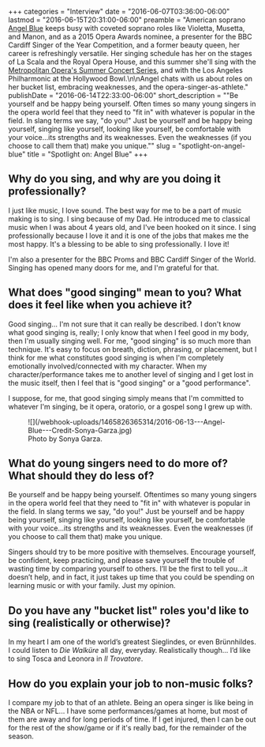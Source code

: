 +++
categories = "Interview"
date = "2016-06-07T03:36:00-06:00"
lastmod = "2016-06-15T20:31:00-06:00"
preamble = "American soprano [Angel Blue](/scene/people/angel-blue/) keeps busy with coveted soprano roles like Violetta, Musetta, and Manon, and as a 2015 Opera Awards nominee, a presenter for the BBC Cardiff Singer of the Year Competition, and a former beauty queen, her career is refreshingly versatile. Her singing schedule has her on the stages of La Scala and the Royal Opera House, and this summer she'll sing with the [Metropolitan Opera's Summer Concert Series](https://www.metopera.org/user-information/summer-recital-series/), and with the Los Angeles Philharmonic at the Hollywood Bowl.\n\nAngel chats with us about roles on her bucket list, embracing weaknesses, and the opera-singer-as-athlete."
publishDate = "2016-06-14T22:33:00-06:00"
short_description = "\"Be yourself and be happy being yourself. Often times so many young singers in the opera world feel that they need to \"fit in\" with whatever is popular in the field. In slang terms we say, \"do you!\" Just be yourself and be happy being yourself, singing like yourself, looking like yourself, be comfortable with your voice...its strengths and its weaknesses. Even the weaknesses (if you choose to call them that) make you unique.\""
slug = "spotlight-on-angel-blue"
title = "Spotlight on: Angel Blue"
+++

## Why do you sing, and why are you doing it professionally?

I just like music, I love sound. The best way for me to be a part of music making is to sing. I sing because of my Dad. He introduced me to classical music when I was about 4 years old, and I've been hooked on it since. I sing professionally because I love it and it is one of the jobs that makes me the most happy. It's a blessing to be able to sing professionally. I love it!

I'm also a presenter for the BBC Proms and BBC Cardiff Singer of the World. Singing has opened many doors for me, and I'm grateful for that.

## What does "good singing" mean to you? What does it feel like when you achieve it?

Good singing... I'm not sure that it can really be described. I don't know what good singing is, really; I only know that when I feel good in my body, then I'm usually singing well. For me, "good singing" is so much more than technique. It's easy to focus on breath, diction, phrasing, or placement, but I think for me what constitutes good singing is when I'm completely emotionally involved/connected with my character. When my character/performance takes me to another level of singing and I get lost in the music itself, then I feel that is "good singing" or a "good performance". 

I suppose, for me, that good singing simply means that I'm committed to whatever I'm singing, be it opera, oratorio, or a gospel song I grew up with.

<figure data-type="image">
![](/webhook-uploads/1465826365314/2016-06-13---Angel-Blue---Credit-Sonya-Garza.jpg)
<figcaption>Photo by Sonya Garza.</figcaption>
</figure>

## What do young singers need to do more of? What should they do less of?

Be yourself and be happy being yourself. Oftentimes so many young singers in the opera world feel that they need to "fit in" with whatever is popular in the field. In slang terms we say, "do you!" Just be yourself and be happy being yourself, singing like yourself, looking like yourself, be comfortable with your voice...its strengths and its weaknesses. Even the weaknesses (if you choose to call them that) make you unique.

Singers should try to be more positive with themselves. Encourage yourself, be confident, keep practicing, and please save yourself the trouble of wasting time by comparing yourself to others. I’ll be the first to tell you...it doesn’t help, and in fact, it just takes up time that you could be spending on learning music or with your family. Just my opinion.

## Do you have any "bucket list" roles you'd like to sing (realistically or otherwise)?

In my heart I am one of the world’s greatest Sieglindes, or even Brünnhildes. I could listen to *Die Walküre* all day, everyday. Realistically though... I’d like to sing Tosca and Leonora in *Il Trovatore*.

## How do you explain your job to non-music folks?

I compare my job to that of an athlete. Being an opera singer is like being in the NBA or NFL... I have some performances/games at home, but most of them are away and for long periods of time. If I get injured, then I can be out for the rest of the show/game or if it's really bad, for the remainder of the season.
